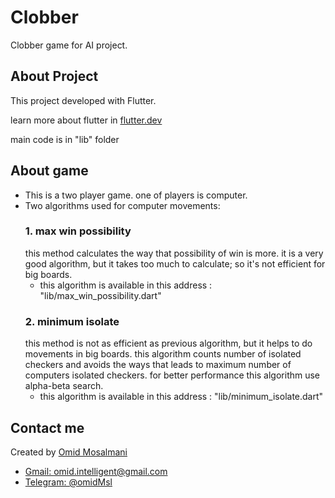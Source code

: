 # Clobber

Clobber game for AI project.

## About Project

This project developed with Flutter.

learn more about flutter in [flutter.dev](https://flutter.dev)

main code is in "lib" folder

## About game

- This is a two player game. one of players is computer.
- Two algorithms used for computer movements:
    ### 1. max win possibility
    this method calculates the way that possibility of win is more.
    it is a very good algorithm, but it takes too much to calculate; so it's not efficient for big boards.
    - this algorithm is available in this address : "lib/max_win_possibility.dart"
    ### 2. minimum isolate
    this method is not as efficient as previous algorithm, but it helps to do movements in big boards.
    this algorithm counts number of isolated checkers and avoids the ways that leads to maximum number of computers isolated checkers.
    for better performance this algorithm use alpha-beta search.
    - this algorithm is available in this address : "lib/minimum_isolate.dart"
        

## Contact me

Created by [Omid Mosalmani](http://omidmsl.parsaspace.com/)
- [Gmail: omid.intelligent@gmail.com](mailto:omid.intelligent@gmail.com)
- [Telegram: @omidMsl](https://t.me/omidMsl)
